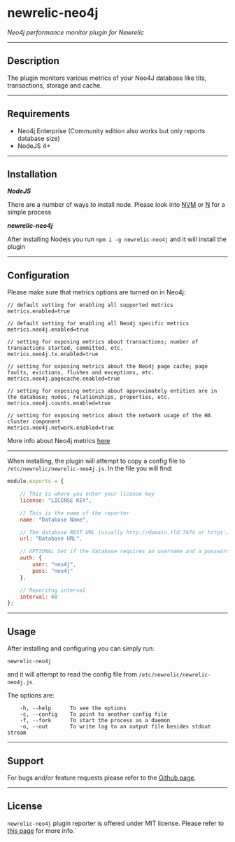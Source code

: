 # newrelic-neo4j

_Neo4j performance monitor plugin for Newrelic_

____

## Description

The plugin monitors various metrics of your Neo4J database
like tits, transactions, storage and cache.

___

## Requirements

- Neo4j Enterprise (Community edition also works but only reports database size)
- NodeJS 4+

___

## Installation

***NodeJS***

There are a number of ways to install node.
Please look into [NVM](https://github.com/creationix/nvm#installation) or [N](https://github.com/tj/n#installation) for a simple process

***newrelic-neo4j***

After installing Nodejs you run `npm i -g newrelic-neo4j` and it will install the plugin

___

## Configuration

Please make sure that metrics options are turned on in Neo4j:
```
// default setting for enabling all supported metrics
metrics.enabled=true

// default setting for enabling all Neo4j specific metrics
metrics.neo4j.enabled=true

// setting for exposing metrics about transactions; number of transactions started, committed, etc.
metrics.neo4j.tx.enabled=true

// setting for exposing metrics about the Neo4j page cache; page faults, evictions, flushes and exceptions, etc.
metrics.neo4j.pagecache.enabled=true

// setting for exposing metrics about approximately entities are in the database; nodes, relationships, properties, etc.
metrics.neo4j.counts.enabled=true

// setting for exposing metrics about the network usage of the HA cluster component
metrics.neo4j.network.enabled=true
```
More info about Neo4j metrics [here](http://neo4j.com/docs/2.3.0/metrics-extension.html)

___

When installing, the plugin will attempt to copy a config file to `/etc/newrelic/newrelic-neo4j.js`. In the file you will find:
```javascript
module.exports = {

    // This is where you enter your license key
    license: "LICENSE KEY",

    // This is the name of the reporter
    name: "Database Name",

    // The database REST URL (usually http://domain.tld:7474 or https://domain.tld:7473)
    url: "Database URL",

    // OPTIONAL Set if the database requires an username and a password
    auth: {
        user: "neo4j",
        pass: "neo4j"
    },

    // Reporitng interval
    interval: 60
};
```

___

## Usage

After installing and configuring you can simply run:
```
newrelic-neo4j
```
and it will attempt to read the config file from `/etc/newrelic/newrelic-neo4j.js`.

The options are:
```
    -h, --help      To see the options
    -c, --config    To point to another config file
    -f, --fork      To start the process as a daemon
    -o, --out       To write log to an output file besides stdout stream
```

___

## Support

For bugs and/or feature requests please refer to the [Github page](https://github.com/stefangab95/newrelic-neo4j).

___

## License

`newrelic-neo4j` plugin reporter is offered under MIT license. Please refer to [this page](https://github.com/stefangab95/newrelic-neo4j/blob/master/LICENSE) for more info.`
